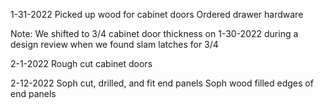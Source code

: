 1-31-2022
Picked up wood for cabinet doors
Ordered drawer hardware

Note: We shifted to 3/4 cabinet door thickness on 1-30-2022 during a design review when we found slam latches for 3/4

2-1-2022
Rough cut cabinet doors

2-12-2022
Soph cut, drilled, and fit end panels
Soph wood filled edges of end panels